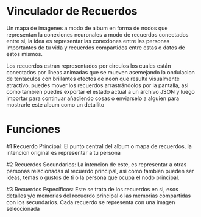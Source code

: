 # Vinculador de Recuerdos
Un mapa de imagenes a modo de album en forma de nodos que representan la conexiones neuronales a modo de recuerdos conectados entre si, la idea es representar las conexiones entre las personas importantes de tu vida y recuerdos compartidos entre estas o datos de estos mismos. 

Los recuerdos estran representados por circulos los cuales están conectados por líneas animadas que se mueven asemejando la ondulacion de tentaculos con brillantes efectos de neon que resulta visualmente atractivo, puedes mover los recuerdos arrastrándolos por la pantalla, asi como tambien puedes exportar el estado actual a un archivo JSON y luego importar para continuar añadiendo cosas o enviarselo a alguien para mostrarle este album como un detallito

# Funciones
#1 Recuerdo Principal:
El punto central del album o mapa de recuerdos, la intencion original es representar a tu persona

#2 Recuerdos Secundarios: 
La intencion de este, es representar a otras personas relacionadas al recuerdo principal, asi como tambien pueden ser ideas, temas o gustos de ti o la persona que ocupa el nodo principal.

#3 Recuerdos Específicos: 
Este se trata de los recuerdos en si, esos detalles y/o memorias del recuerdo principal o las memorias compartidas con los secundarios.
Cada recuerdo se representa con una imagen seleccionada 


